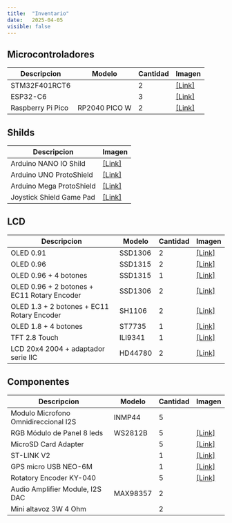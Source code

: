 ```yaml
---
title:  "Inventario"
date:   2025-04-05
visible: false
---
```


## Microcontroladores

| Descripcion       | Modelo        | Cantidad | Imagen                                                                           |
| ----------------- | ------------- | -------- | -------------------------------------------------------------------------------- |
| STM32F401RCT6     |               | 2        | [[Link]](https://es.aliexpress.com/item/1005006348716523.html) |
| ESP32-C6          |               | 3        | [[Link]](https://es.aliexpress.com/item/1005008293539982.html) |
| Raspberry Pi Pico | RP2040 PICO W | 2        | [[Link]](https://es.aliexpress.com/item/1005007393927221.html) |

## Shilds

| Descripcion              | Imagen                                                                                                                                                                   |
| ------------------------ | ------------------------------------------------------------------------------------------------------------------------------------------------------------------------ |
| Arduino NANO IO Shild    | [[Link]](https://es.aliexpress.com/item/1871427901.html) |
| Arduino UNO ProtoShield  | [[Link]](https://es.aliexpress.com/item/1005008250757824.html) |
| Arduino Mega ProtoShield | [[Link]](https://es.aliexpress.com/item/1005007053137570.html)|
| Joystick Shield Game Pad | [[Link]](https://www.az-delivery.de/es/products/azdelivery-joystick-ky-023-keypad-gamepad-shield-ps2-fur-arduino-uno-r3-mega2560-leonardo-duemilanove) |

## LCD

| Descripcion                                  | Modelo  | Cantidad | Imagen                                                                                                                  |
| -------------------------------------------- | ------- | -------- | ----------------------------------------------------------------------------------------------------------------------- |
| OLED 0.91                                    | SSD1306 | 2        | [[Link]](https://es.aliexpress.com/item/1005004572487969.html)                                       |
| OLED 0.96                                    | SSD1315 | 2        | [[Link]](https://es.aliexpress.com/item/1005006776245962.html)                                       |
| OLED 0.96  + 4 botones                       | SSD1315 | 1        | [[Link]](https://es.aliexpress.com/item/1005007987700611.html)                                       |
| OLED 0.96  + 2 botones + EC11 Rotary Encoder | SSD1306 | 2        | [[Link]](https://es.aliexpress.com/item/1005007728845587.html)                                       |
| OLED 1.3  + 2 botones + EC11 Rotary Encoder  | SH1106  | 2        | [[Link]](https://es.aliexpress.com/item/1005007728845587.html)                                       |
| OLED 1.8  + 4 botones                        | ST7735  | 1        | [[Link]](https://es.aliexpress.com/item/1005006271230929.html)                                        |
| TFT 2.8  Touch                               | ILI9341 | 1        | [[Link]](https://es.aliexpress.com/item/4001281753944.html)                                           |
| LCD 20x4 2004 + adaptador serie IIC          | HD44780 | 2        | [[Link]](https://www.az-delivery.de/es/products/copy-of-hd44780-2004-lcd-display-bundle-4x20-zeichen)|


## Componentes

| Descripcion                          | Modelo   | Cantidad | Imagen                                                                           |
| ------------------------------------ | -------- | -------- | -------------------------------------------------------------------------------- |
| Modulo Microfono Omnidireccional I2S | INMP44   | 5        |                                                                                  |
| RGB Módulo de Panel 8 leds           | WS2812B  | 5        | [[Link]](https://es.aliexpress.com/item/1005006344542138.html) |
| MicroSD Card Adapter                 |          | 5        | [[Link]](https://es.aliexpress.com/item/1005008005461755.html) |
| ST-LINK V2                           |          | 1        | [[Link]](https://es.aliexpress.com/item/1005006160511992.html) |
| GPS micro USB NEO-6M                 |          | 1        | [[Link]](https://es.aliexpress.com/item/1005007175919889.html) |
| Rotatory Encoder KY-040              |          | 5        | [[Link]](https://es.aliexpress.com/item/1005006551162496.html) |
| Audio Amplifier Module, I2S DAC      | MAX98357 | 2        |                                                                                  |
| Mini altavoz 3W 4 Ohm                |          | 2        |                                                                                  |
